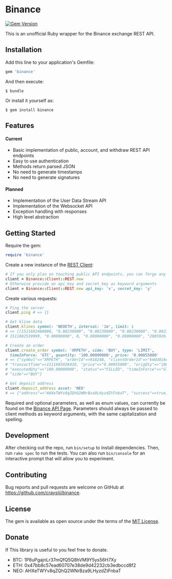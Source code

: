 # Binance

[![Gem Version](https://badge.fury.io/rb/binance.svg)](https://badge.fury.io/rb/binance) 

This is an unofficial Ruby wrapper for the Binance exchange REST API.

## Installation

Add this line to your application's Gemfile:

```ruby
gem 'binance'
```

And then execute:

    $ bundle

Or install it yourself as:

    $ gem install binance
    
## Features

#### Current

* Basic implementation of public, account, and withdraw REST API endpoints
* Easy to use authentication
* Methods return parsed JSON
* No need to generate timestamps
* No need to generate signatures

#### Planned

* Implementation of the User Data Stream API
* Implementation of the Websocket API
* Exception handling with responses
* High level abstraction

## Getting Started

Require the gem:

```ruby
require 'binance'
```

Create a new instance of the [REST Client](http://www.rubydoc.info/gems/binance/0.0.1/Binance/Client/REST):

```ruby
# If you only plan on touching public API endpoints, you can forgo any arguments
client = Binance::Client::REST.new
# Otherwise provide an api_key and secret_key as keyword arguments
client = Binance::Client::REST.new api_key: 'x', secret_key: 'y'
```

Create various requests:

```ruby
# Ping the server
client.ping # => {}

# Get kline data
client.klines symbol: 'NEOETH', interval: '1m', limit: 1
# => [[1511682480000, "0.08230000", "0.08230000", "0.08230000", "0.08230000", "0.00000000", 
# 1511682539999, "0.00000000", 0, "0.00000000", "0.00000000", "2885926.46000000"]]

# Create an order
client.create_order symbol: 'XRPETH', side: 'BUY', type: 'LIMIT', 
  timeInForce: 'GTC', quantity: '100.00000000', price: '0.00055000'
# => {"symbol"=>"XRPETH", "orderId"=>918248, "clientOrderId"=>"kmUU0i6cMWzq1NElE6ZTdu", 
# "transactTime"=>1511685028420, "price"=>"0.00055000", "origQty"=>"100.00000000", 
# "executedQty"=>"100.00000000", "status"=>"FILLED", "timeInForce"=>"GTC", "type"=>"LIMIT", 
# "side"=>"BUY"}

# Get deposit address
client.deposit_address asset: 'NEO'
# => {"address"=>"AHXeTWYv8qZQhQ2WNrBza9LHyzdZtFnbaT", "success"=>true, "addressTag"=>"", "asset"=>"NEO"}
```

Required and optional parameters, as well as enum values, can currently be found on the [Binance API Page](https://www.binance.com/restapipub.html). Parameters should always be passed to client methods as keyword arguments, with the same capitalization and spelling. 


## Development

After checking out the repo, run `bin/setup` to install dependencies. Then, run `rake spec` to run the tests. You can also run `bin/console` for an interactive prompt that will allow you to experiment.

## Contributing

Bug reports and pull requests are welcome on GitHub at https://github.com/craysiii/binance.

## License

The gem is available as open source under the terms of the [MIT License](http://opensource.org/licenses/MIT).

## Donate

If This library is useful to you feel free to donate.
* BTC: 1P8uPgajnLr37mQfQ5Q8hVM9Y5ys56H7Xy
* ETH: 0x47bb8c57ead60707e38de9d42232cb3edbccd8f2
* NEO: AHXeTWYv8qZQhQ2WNrBza9LHyzdZtFnbaT
